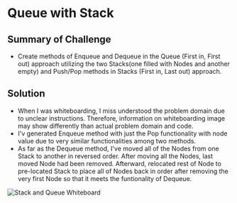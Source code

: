 # Queue with Stack

## Summary of Challenge
- Create methods of Enqueue and Dequeue in the Queue (First in, First out) approach utilizing the two Stacks(one filled with Nodes and another empty) and Push/Pop methods in Stacks (First in, Last out) approach.

## Solution
- When I was whiteboarding, I miss understood the problem domain due to unclear instructions. Therefore, information on whiteboarding image may show differently than actual problem domain and code.
- I'v generated Enqueue method with just the Pop functionality with node value due to very similar functionalities among two methods.
- As far as the Dequeue method, I've moved all of the Nodes from one Stack to another in reversed order. After moving all the Nodes, last moved Node had been removed. Afterward, relocated rest of Node to pre-located Stack to place all of Nodes back in order after removing the very first Node so that it meets the funtionality of Dequeue.

![Stack and Queue Whiteboard](../../../assets/Stack_with_Queue_Whiteboard.jpg)